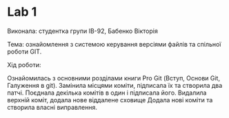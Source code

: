 # Lab 1 
Виконала: студентка групи ІВ-92, Бабенко Вікторія

Тема: ознайомлення з системою керування версіями файлів та спільної роботи GIT.

Хід роботи:

Ознайомилась з основними розділами книги Pro Git (Вступ, Основи Git, Галуження в git).
Замінила місцями коміти, підписала їх та створила два патчі.
Поєднала декілька комітів в один і підписала його.
Видалила верхній коміт, додала нове віддалене сховище
Додала нові коміти та створила власні виправлення.
